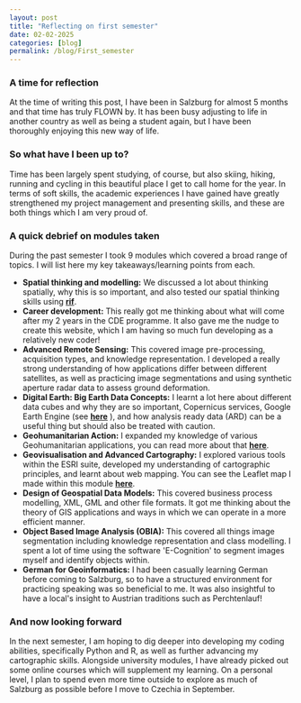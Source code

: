 ```yaml
---
layout: post
title: "Reflecting on first semester"
date: 02-02-2025
categories: [blog]
permalink: /blog/First_semester
---
```


### A time for reflection
At the time of writing this post, I have been in Salzburg for almost 5 months and that time has truly FLOWN by. It has been busy adjusting to life in another country as well as being a student again, but I have been thoroughly enjoying this new way of life.

### So what have I been up to?
Time has been largely spent studying, of course, but also skiing, hiking, running and cycling in this beautiful place I get to call home for the year. In terms of soft skills, the academic experiences I have gained have greatly strengthened my project management and presenting skills, and these are both things which I am very proud of.

### A quick debrief on modules taken
During the past semester I took 9 modules which covered a broad range of topics. I will list here my key takeaways/learning points from each.
* **Spatial thinking and modelling:** We discussed a lot about thinking spatially, why this is so important, and also tested our spatial thinking skills using [**rif**](https://rif4you.eu/index.php?spr=en).
* **Career development:** This really got me thinking about what will come after my 2 years in the CDE programme. It also gave me the nudge to create this website, which I am having so much fun developing as a relatively new coder!
* **Advanced Remote Sensing:** This covered image pre-processing, acquisition types, and knowledge representation. I developed a really strong understanding of how applications differ between different satellites, as well as practicing image segmentations and using synthetic aperture radar data to assess ground deformation.
* **Digital Earth: Big Earth Data Concepts:** I learnt a lot here about different data cubes and why they are so important, Copernicus services, Google Earth Engine (see [**here**](https://maria-anna-gis.github.io/projects/GEE) ), and how analysis ready data (ARD) can be a useful thing but should also be treated with caution.
* **Geohumanitarian Action:** I expanded my knowledge of various Geohumanitarian applications, you can read more about that [**here**](https://maria-anna-gis.github.io/projects/aa_for_geohum).
* **Geovisualisation and Advanced Cartography:** I explored various tools within the ESRI suite, developed my understanding of cartographic principles, and learnt about web mapping. You can see the Leaflet map I made within this module [**here**](https://maria-anna-gis.github.io/projects/Leaflet).
* **Design of Geospatial Data Models:** This covered business process modelling, XML, GML and other file formats. It got me thinking about the theory of GIS applications and ways in  which we can operate in a more efficient manner.
* **Object Based Image Analysis (OBIA):** This covered all things image segmentation including knowledge representation and class modelling. I spent a lot of time using the software 'E-Cognition' to segment images myself and identify objects within.
* **German for Geoinformatics:** I had been casually learning German before coming to Salzburg, so to have a structured environment for practicing speaking was so beneficial to me. It was also insightful to have a local's insight to Austrian traditions such as Perchtenlauf!

### And now looking forward
In the next semester, I am hoping to dig deeper into developing my coding abilities, specifically Python and R, as well as further advancing my cartographic skills.
Alongside university modules, I have already picked out some online courses which will supplement my learning.
On a personal level, I plan to spend even more time outside to explore as much of Salzburg as possible before I move to Czechia in September.
